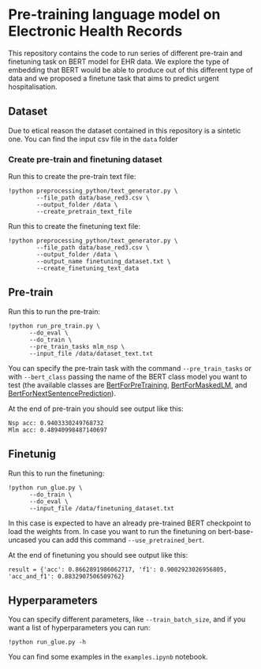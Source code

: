 # Pre-training language model on Electronic Health Records

This repository contains the code to run series of different pre-train and finetuning task on BERT model for EHR data. We explore the type of embedding that BERT would be able to produce out of this different type of data and we proposed a finetune task that aims to predict urgent hospitalisation. 

## Dataset
Due to etical reason the dataset contained in this repository is a sintetic one. You can find the input csv file in the `data` folder

### Create pre-train and finetuning dataset
Run this to create the pre-train text file: 
```shell
!python preprocessing_python/text_generator.py \
        --file_path data/base_red3.csv \
        --output_folder /data \
        --create_pretrain_text_file
```

Run this to create the finetuning text file:
```shell
!python preprocessing_python/text_generator.py \
        --file_path data/base_red3.csv \
        --output_folder /data \
        --output_name finetuning_dataset.txt \
        --create_finetuning_text_data
```

## Pre-train
Run this to run the pre-train:
```shell
!python run_pre_train.py \
      --do_eval \
      --do_train \
      --pre_train_tasks mlm_nsp \
      --input_file /data/dataset_text.txt 
```

You can specify the pre-train task with the command `--pre_train_tasks` or with `--bert_class` passing the name of the BERT class model you want to test (the available classes are [BertForPreTraining](https://huggingface.co/docs/transformers/model_doc/bert#transformers.BertForPreTraining), [BertForMaskedLM](https://huggingface.co/docs/transformers/model_doc/bert#transformers.BertForMaskedLM), and [BertForNextSentencePrediction](https://huggingface.co/docs/transformers/model_doc/bert#transformers.BertForNextSentencePrediction)).

At the end of pre-train you should see output like this:
```
Nsp acc: 0.9403330249768732
Mlm acc: 0.48940998487140697
```

## Finetunig
Run this to run the finetuning:
```shell
!python run_glue.py \
      --do_train \
      --do_eval \
      --input_file /data/finetuning_dataset.txt 
```
In this case is expected to have an already pre-trained BERT checkpoint to load the weights from. In case you want to run the finetuning on bert-base-uncased you can add this command `--use_pretrained_bert`. 

At the end of finetuning you should see output like this:
```
result = {'acc': 0.8662891986062717, 'f1': 0.9002923026956805, 'acc_and_f1': 0.8832907506509762}
```

## Hyperparameters
You can specify different parameters, like `--train_batch_size`, and if you want a list of hyperparameters you can run:

```shell
!python run_glue.py -h
```

You can find some examples in the `examples.ipynb` notebook.
